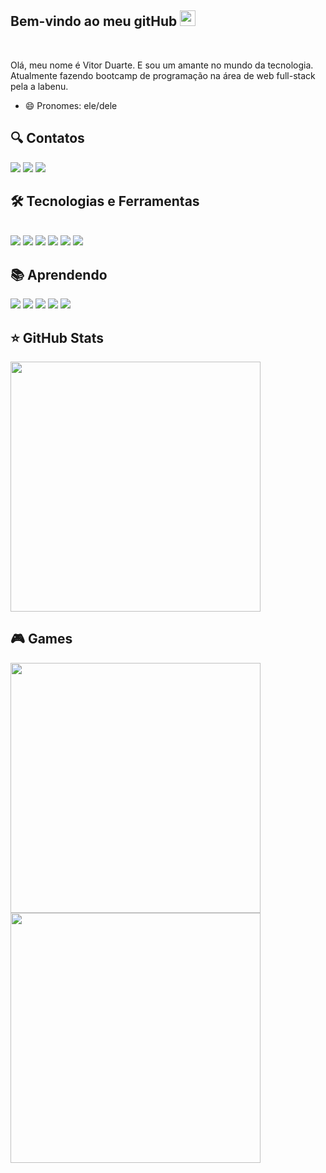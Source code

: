 ## Bem-vindo ao meu gitHub <img src="https://media.giphy.com/media/hvRJCLFzcasrR4ia7z/giphy.gif" width="25px">
<br>

Olá, meu nome é Vitor Duarte. E sou um amante no mundo da tecnologia. Atualmente fazendo bootcamp de programação na área de web full-stack pela a labenu.
- 😄 Pronomes: ele/dele
## 🔍 Contatos
<div> 
  <a href="https://www.instagram.com/vitor_duarte0/" target="_blank"><img src="https://img.shields.io/badge/-Instagram-%23E4405F?style=for-the-badge&logo=instagram&logoColor=white" target="_blank"></a>
  <a href = "vitorsanta.cal.10@gmail.com"><img src="https://img.shields.io/badge/-Gmail-%23333?style=for-the-badge&logo=gmail&logoColor=white" target="_blank"></a>
  <a href="https://www.linkedin.com/in/vitor-duarte-0358a4197/" target="_blank"><img src="https://img.shields.io/badge/-LinkedIn-%230077B5?style=for-the-badge&logo=linkedin&logoColor=white" target="_blank"></a> 
</div>

## 🛠 Tecnologias e Ferramentas
<div style="display: inline_block"><br>
  <img src="https://img.shields.io/badge/HTML5-E34F26?style=for-the-badge&logo=html5&logoColor=white">
  <img src="https://img.shields.io/badge/CSS3-1572B6?style=for-the-badge&logo=css3&logoColor=white">
  <img src="https://img.shields.io/badge/JavaScript-323330?style=for-the-badge&logo=javascript&logoColor=F7DF1E">
  <img src="https://img.shields.io/badge/React-20232A?style=for-the-badge&logo=react&logoColor=61DAFB">
  <img src="https://img.shields.io/badge/styled--components-DB7093?style=for-the-badge&logo=styled-components&logoColor=white">
  <img src="https://img.shields.io/badge/Material%20UI-007FFF?style=for-the-badge&logo=mui&logoColor=white">
  <!--   <img src="https://img.shields.io/badge/Node.js-43853D?style=for-the-badge&logo=node.js&logoColor=white"> -->
 </div>
 
 ## 📚 Aprendendo
 
  <div style={ display: flex }>
    <img src="https://img.shields.io/badge/Node.js-339933?style=for-the-badge&logo=nodedotjs&logoColor=white">
    <img src="https://img.shields.io/badge/TypeScript-007ACC?style=for-the-badge&logo=typescript&logoColor=white">
    <img src="https://img.shields.io/badge/Express.js-000000?style=for-the-badge&logo=express&logoColor=white">
    <img src="https://img.shields.io/badge/MySQL-005C84?style=for-the-badge&logo=mysql&logoColor=white">
    <img src="https://img.shields.io/badge/next.js-000000?style=for-the-badge&logo=nextdotjs&logoColor=white">
  </div>

   ## ⭐️ GitHub Stats

<div style={ display: flex }>
  <img width=400em src="https://github-readme-stats.vercel.app/api?username=Vitorduarte0&show_icons=true&theme=tokyonight&include_all_commits=true&count_private=true"/>
</div>

 ## 🎮 Games
 <div style={ display: flex }>
  <img width=400em src="https://img.shields.io/badge/Counter_Strike-000000?style=for-the-badge&logo=counter-strike&logoColor=white"/>
  <img width=400em src="https://img.shields.io/badge/Riot_Games-D32936?style=for-the-badge&logo=riot-games&logoColor=white"/>
</div>

</div>
